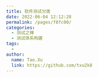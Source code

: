 ```yaml
---
title: 软件测试分类
date: 2022-06-04 12:12:28
permalink: /pages/f8fc00/
categories:
  - 测试之禅
  - 测试体系构建
tags:
  - 
author: 
  name: Tao.Xu
  link: https://github.com/txu2k8
---
```

